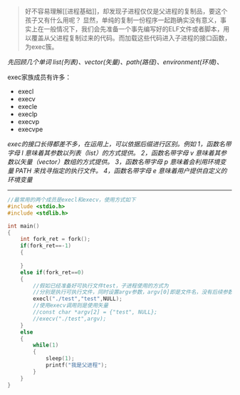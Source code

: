 >好不容易理解[[进程基础]]，却发现子进程仅仅是父进程的复制品，要这个孩子又有什么用呢？
>显然，单纯的复制一份程序一起跑确实没有意义，事实上在一般情况下，我们会先准备一个事先编写好的ELF文件或者脚本，用以覆盖从父进程复制过来的代码。而加载这些代码进入子进程的接口函数，为exec簇。

_先回顾几个单词_
_list(列表)、vector(矢量)、path(路径)、environment(环境)、_

exec家族成员有许多：
- execl
- execv
- execle
- execlp
- execvp
- execvpe

_exec的接口长得都差不多，在运用上，可以依据后缀进行区别。例如
1，函数名带字母 l 意味着其参数以列表（list）的方式提供。
2，函数名带字母 v 意味着其参数以矢量（vector）数组的方式提供。 
3，函数名带字母 p 意味着会利用环境变量 PATH 来找寻指定的执行文件。 
4，函数名带字母 e 意味着用户提供自定义的环境变量_

---
```c
//最常用的两个成员是execl和execv，使用方式如下
#include <stdio.h>
#include <stdlib.h>

int main()
{
	int fork_ret = fork();
	if(fork_ret==-1)
	{
	
	}
	else if(fork_ret==0)
	{
		//假如已经准备好可执行文件test，子进程使用的方式为
		//分别是执行可执行文件，同时设置argv参数，argv[0]即是文件名，没有后续参数
		execl("./test","test",NULL);
		//使用execv调用则是使用矢量
		//const char *argv[2] = {"test", NULL};
		//execv("./test",argv);
	}
	else
	{
		while(1)
		{
			sleep(1);
			printf("我是父进程");
		}
	}
}

```


